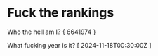# Fuck the rankings

Who the hell am I?
{ 6641974 }

What fucking year is it?
[ 2024-11-18T00:30:00Z ]
